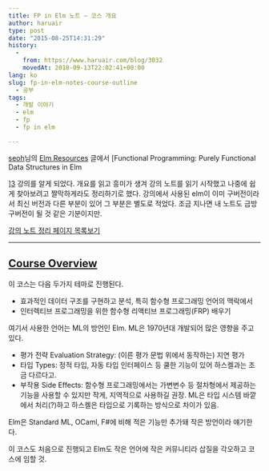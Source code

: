 ```yaml
---
title: FP in Elm 노트 – 코스 개요
author: haruair
type: post
date: "2015-08-25T14:31:29"
history:
  - 
    from: https://www.haruair.com/blog/3032
    movedAt: 2018-09-13T22:02:41+00:00
lang: ko
slug: fp-in-elm-notes-course-outline
  - 공부
tags:
  - 개발 이야기
  - elm
  - fp
  - fp in elm

---
```

[seoh][1]님의 [Elm Resources][2] 글에서 [Functional Programming: Purely Functional Data Structures in Elm
  
][3] 강의를 알게 되었다. 개요를 읽고 흥미가 생겨 강의 노트를 읽기 시작했고 나중에 쉽게 찾아보려고 짤막하게라도 정리하기로 했다. 강의에서 사용된 elm이 이미 구버전이라서 최신 버전과 다른 부분이 있어 그 부분은 별도로 적었다. 조금 지나면 내 노트도 금방 구버전이 될 것 같은 기분이지만.

[강의 노트 정리 페이지 목록보기][4]

* * *

## [Course Overview][5]

이 코스는 다음 두가지 테마로 진행된다.

  * 효과적인 데이터 구조를 구현하고 분석, 특히 함수형 프로그래밍 언어의 맥락에서
  * 인터렉티브 프로그래밍을 위한 함수형 리액티브 프로그래밍(FRP) 배우기

여기서 사용한 언어는 ML의 방언인 Elm. ML은 1970년대 개발되어 많은 영향을 주고 있다.

  * 평가 전략 Evaluation Strategy: (이른 평가 문법 위에서 동작하는) 지연 평가
  * 타입 Types: 정적 타입, 자동 타입 인터페이스 등 쿨한 기능이 있어 하스켈과는 조금 다르다고.
  * 부작용 Side Effects: 함수형 프로그래밍에서는 가변변수 등 절차형에서 제공하는 기능을 사용할 수 있지만 작게, 지역적으로 사용하길 권장. ML은 타입 시스템 바깥에서 처리(?)하고 하스켈은 타입으로 기록하는 방식으로 차이가 있음.

Elm은 Standard ML, OCaml, F#에 비해 적은 기능만 추가돼 작은 방언이라 얘기한다.

이 코스도 처음으로 진행되고 Elm도 작은 언어에 작은 커뮤니티라 삽질을 각오하고 코스에 임할 것.

 [1]: https://twitter.com/devthewild
 [2]: http://seoh.github.io/blog/2015/08/10/elm-resources/
 [3]: https://www.classes.cs.uchicago.edu/archive/2015/winter/22300-1/
 [4]: http://haruair.com/frp-in-elm
 [5]: https://www.classes.cs.uchicago.edu/archive/2015/winter/22300-1/lectures/Overview.html